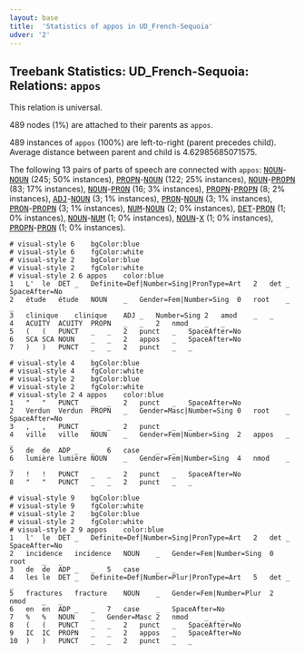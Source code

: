 ```yaml
---
layout: base
title:  'Statistics of appos in UD_French-Sequoia'
udver: '2'
---
```


## Treebank Statistics: UD_French-Sequoia: Relations: `appos`

This relation is universal.

489 nodes (1%) are attached to their parents as `appos`.

489 instances of `appos` (100%) are left-to-right (parent precedes child).
Average distance between parent and child is 4.62985685071575.

The following 13 pairs of parts of speech are connected with `appos`: <tt><a href="fr_sequoia-pos-NOUN.html">NOUN</a></tt>-<tt><a href="fr_sequoia-pos-NOUN.html">NOUN</a></tt> (245; 50% instances), <tt><a href="fr_sequoia-pos-PROPN.html">PROPN</a></tt>-<tt><a href="fr_sequoia-pos-NOUN.html">NOUN</a></tt> (122; 25% instances), <tt><a href="fr_sequoia-pos-NOUN.html">NOUN</a></tt>-<tt><a href="fr_sequoia-pos-PROPN.html">PROPN</a></tt> (83; 17% instances), <tt><a href="fr_sequoia-pos-NOUN.html">NOUN</a></tt>-<tt><a href="fr_sequoia-pos-PRON.html">PRON</a></tt> (16; 3% instances), <tt><a href="fr_sequoia-pos-PROPN.html">PROPN</a></tt>-<tt><a href="fr_sequoia-pos-PROPN.html">PROPN</a></tt> (8; 2% instances), <tt><a href="fr_sequoia-pos-ADJ.html">ADJ</a></tt>-<tt><a href="fr_sequoia-pos-NOUN.html">NOUN</a></tt> (3; 1% instances), <tt><a href="fr_sequoia-pos-PRON.html">PRON</a></tt>-<tt><a href="fr_sequoia-pos-NOUN.html">NOUN</a></tt> (3; 1% instances), <tt><a href="fr_sequoia-pos-PRON.html">PRON</a></tt>-<tt><a href="fr_sequoia-pos-PROPN.html">PROPN</a></tt> (3; 1% instances), <tt><a href="fr_sequoia-pos-NUM.html">NUM</a></tt>-<tt><a href="fr_sequoia-pos-NOUN.html">NOUN</a></tt> (2; 0% instances), <tt><a href="fr_sequoia-pos-DET.html">DET</a></tt>-<tt><a href="fr_sequoia-pos-PRON.html">PRON</a></tt> (1; 0% instances), <tt><a href="fr_sequoia-pos-NOUN.html">NOUN</a></tt>-<tt><a href="fr_sequoia-pos-NUM.html">NUM</a></tt> (1; 0% instances), <tt><a href="fr_sequoia-pos-NOUN.html">NOUN</a></tt>-<tt><a href="fr_sequoia-pos-X.html">X</a></tt> (1; 0% instances), <tt><a href="fr_sequoia-pos-PROPN.html">PROPN</a></tt>-<tt><a href="fr_sequoia-pos-PRON.html">PRON</a></tt> (1; 0% instances).


~~~ conllu
# visual-style 6	bgColor:blue
# visual-style 6	fgColor:white
# visual-style 2	bgColor:blue
# visual-style 2	fgColor:white
# visual-style 2 6 appos	color:blue
1	L'	le	DET	_	Definite=Def|Number=Sing|PronType=Art	2	det	_	SpaceAfter=No
2	étude	étude	NOUN	_	Gender=Fem|Number=Sing	0	root	_	_
3	clinique	clinique	ADJ	_	Number=Sing	2	amod	_	_
4	ACUITY	ACUITY	PROPN	_	_	2	nmod	_	_
5	(	(	PUNCT	_	_	2	punct	_	SpaceAfter=No
6	SCA	SCA	NOUN	_	_	2	appos	_	SpaceAfter=No
7	)	)	PUNCT	_	_	2	punct	_	_

~~~


~~~ conllu
# visual-style 4	bgColor:blue
# visual-style 4	fgColor:white
# visual-style 2	bgColor:blue
# visual-style 2	fgColor:white
# visual-style 2 4 appos	color:blue
1	"	"	PUNCT	_	_	2	punct	_	SpaceAfter=No
2	Verdun	Verdun	PROPN	_	Gender=Masc|Number=Sing	0	root	_	SpaceAfter=No
3	,	,	PUNCT	_	_	2	punct	_	_
4	ville	ville	NOUN	_	Gender=Fem|Number=Sing	2	appos	_	_
5	de	de	ADP	_	_	6	case	_	_
6	lumière	lumière	NOUN	_	Gender=Fem|Number=Sing	4	nmod	_	_
7	!	!	PUNCT	_	_	2	punct	_	SpaceAfter=No
8	"	"	PUNCT	_	_	2	punct	_	_

~~~


~~~ conllu
# visual-style 9	bgColor:blue
# visual-style 9	fgColor:white
# visual-style 2	bgColor:blue
# visual-style 2	fgColor:white
# visual-style 2 9 appos	color:blue
1	l'	le	DET	_	Definite=Def|Number=Sing|PronType=Art	2	det	_	SpaceAfter=No
2	incidence	incidence	NOUN	_	Gender=Fem|Number=Sing	0	root	_	_
3	de	de	ADP	_	_	5	case	_	_
4	les	le	DET	_	Definite=Def|Number=Plur|PronType=Art	5	det	_	_
5	fractures	fracture	NOUN	_	Gender=Fem|Number=Plur	2	nmod	_	_
6	en	en	ADP	_	_	7	case	_	SpaceAfter=No
7	%	%	NOUN	_	Gender=Masc	2	nmod	_	_
8	(	(	PUNCT	_	_	2	punct	_	SpaceAfter=No
9	IC	IC	PROPN	_	_	2	appos	_	SpaceAfter=No
10	)	)	PUNCT	_	_	2	punct	_	_

~~~


